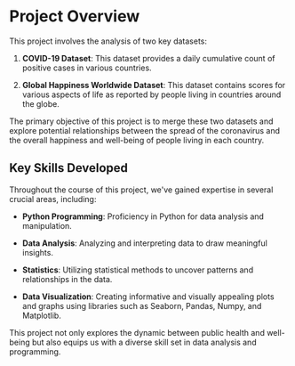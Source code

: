 # Project Overview

This project involves the analysis of two key datasets:

1. **COVID-19 Dataset**: This dataset provides a daily cumulative count of positive cases in various countries.

2. **Global Happiness Worldwide Dataset**: This dataset contains scores for various aspects of life as reported by people living in countries around the globe.

The primary objective of this project is to merge these two datasets and explore potential relationships between the spread of the coronavirus and the overall happiness and well-being of people living in each country.

## Key Skills Developed

Throughout the course of this project, we've gained expertise in several crucial areas, including:

- **Python Programming**: Proficiency in Python for data analysis and manipulation.

- **Data Analysis**: Analyzing and interpreting data to draw meaningful insights.

- **Statistics**: Utilizing statistical methods to uncover patterns and relationships in the data.

- **Data Visualization**: Creating informative and visually appealing plots and graphs using libraries such as Seaborn, Pandas, Numpy, and Matplotlib.

This project not only explores the dynamic between public health and well-being but also equips us with a diverse skill set in data analysis and programming.
